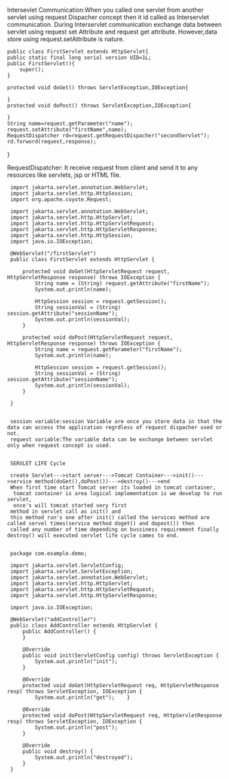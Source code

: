    Intersevlet Communication:When you called one servlet from another servlet using request Dispacher concept then it id called as Interservlet communication.
   During Interservlet communication exchange data between servlet using request set Attribute and request get attribute.
    However,data store using request.setAttribute is nature.


    public class FirstServlet extends HttpServlet{
    public static final long serial version UID=1L;
    public FirstServlet(){
        super();
    }

    protected void doGet() throws ServletException,IOException{

    }
    protected void doPost() throws ServletException,IOException{

    }
    String name=request.getParameter("name");
    request.setAttribute("firstName",name);
    RequestDispatcher rd=request.getRequestDispacher("secondServlet");
    rd.forword(request,response);
}


   RequestDispatcher: It receive request from client and send it to any resources like servlets, jsp or HTML file.

     import jakarta.servlet.annotation.WebServlet;
     import jakarta.servlet.http.HttpSession;
     import org.apache.coyote.Request;

     import jakarta.servlet.annotation.WebServlet;
     import jakarta.servlet.http.HttpServlet;
     import jakarta.servlet.http.HttpServletRequest;
     import jakarta.servlet.http.HttpServletResponse;
     import jakarta.servlet.http.HttpSession;
     import java.io.IOException;

     @WebServlet("/firstServlet")
     public class FirstServlet extends HttpServlet {

         protected void doGet(HttpServletRequest request, HttpServletResponse response) throws IOException {
             String name = (String) request.getAttribute("firstName");
             System.out.println(name);

             HttpSession session = request.getSession();
             String sessionVal = (String) session.getAttribute("sessionName");
             System.out.println(sessionVal);
         }

         protected void doPost(HttpServletRequest request, HttpServletResponse response) throws IOException {
             String name = request.getParameter("firstName");
             System.out.println(name);

             HttpSession session = request.getSession();
             String sessionVal = (String) session.getAttribute("sessionName");
             System.out.println(sessionVal);
         }

     }


     session variable:session Variable are once you store data in that the data can access the application regrdless of request dispacher used or not.
     request variable:The variable data can be exchange between servlet only when request concept is used.


     SERVLET LIFE Cycle

     create Servlet--->start server--->Tomcat Container--->init()--->service method(doGet(),doPost())--->destroy()--->end
     When first time start Tomcat server its loaded in tomcat container,
      tomcat container is area logical implementation is we develop to run servlet,
      once's will tomcat started very first
     method in servlet call as init() and
     this method run's one after init() called the services method are called servel times(service method doget() and dopost()) then
     called any number of time depending on bussiness requirement finally destroy() will executed servlet life cycle cames to end.


     package com.example.demo;

     import jakarta.servlet.ServletConfig;
     import jakarta.servlet.ServletException;
     import jakarta.servlet.annotation.WebServlet;
     import jakarta.servlet.http.HttpServlet;
     import jakarta.servlet.http.HttpServletRequest;
     import jakarta.servlet.http.HttpServletResponse;

     import java.io.IOException;

     @WebServlet("addController")
     public class AddController extends HttpServlet {
         public AddController() {
         }

         @Override
         public void init(ServletConfig config) throws ServletException {
             System.out.println("init");
         }

         @Override
         protected void doGet(HttpServletRequest req, HttpServletResponse resp) throws ServletException, IOException {
             System.out.println("get");    }

         @Override
         protected void doPost(HttpServletRequest req, HttpServletResponse resp) throws ServletException, IOException {
             System.out.println("post");
         }

         @Override
         public void destroy() {
             System.out.println("destroyed");
         }
     }


